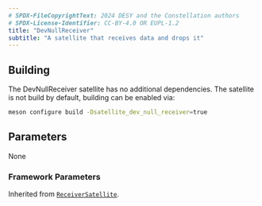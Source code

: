 ```yaml
---
# SPDX-FileCopyrightText: 2024 DESY and the Constellation authors
# SPDX-License-Identifier: CC-BY-4.0 OR EUPL-1.2
title: "DevNullReceiver"
subtitle: "A satellite that receives data and drops it"
---
```


## Building

The DevNullReceiver satellite has no additional dependencies.
The satellite is not build by default, building can be enabled via:

```sh
meson configure build -Dsatellite_dev_null_receiver=true
```

## Parameters

None

### Framework Parameters

Inherited from [`ReceiverSatellite`](../reference/cxx/satellite/satellite.md#receiversatellite-configuration-parameters).

